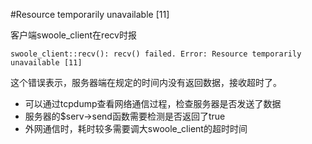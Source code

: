 #Resource temporarily unavailable [11]

客户端swoole_client在recv时报
```shell
swoole_client::recv(): recv() failed. Error: Resource temporarily unavailable [11]
```

这个错误表示，服务器端在规定的时间内没有返回数据，接收超时了。

* 可以通过tcpdump查看网络通信过程，检查服务器是否发送了数据
* 服务器的$serv->send函数需要检测是否返回了true
* 外网通信时，耗时较多需要调大swoole_client的超时时间